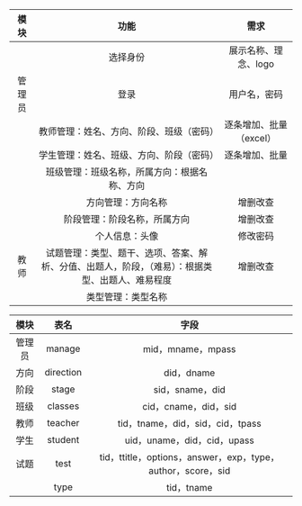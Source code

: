 |  模块  |                    功能                    |       需求       |
| :--: | :--------------------------------------: | :------------: |
|      |                   选择身份                   |  展示名称、理念、logo  |
| 管理员  |                    登录                    |     用户名，密码     |
|      |           教师管理：姓名、方向、阶段、班级（密码）           | 逐条增加、批量（excel） |
|      |           学生管理：姓名、班级、方向、阶段（密码）           |    逐条增加、批量     |
|      |          班级管理：班级名称，所属方向：根据名称、方向          |                |
|      |                方向管理：方向名称                 |      增删改查      |
|      |              阶段管理：阶段名称，所属方向              |      增删改查      |
|      |                 个人信息：头像                  |      修改密码      |
|  教师  | 试题管理：类型、题干、选项、答案、解析、分值、出题人，阶段，（难易）：根据类型、出题人、难易程度 |      增删改查      |
|      |                类型管理：类型名称                 |                |

|  模块  |    表名     |                    字段                    |
| :--: | :-------: | :--------------------------------------: |
| 管理员  |  manage   |             mid，mname，mpass              |
|  方向  | direction |                did，dname                 |
|  阶段  |   stage   |              sid，sname，did               |
|  班级  |  classes  |            cid，cname，did，sid             |
|  教师  |  teacher  |       tid，tname，did，sid，cid，tpass        |
|  学生  |  student  |         uid，uname，did，cid，upass          |
|  试题  |   test    | tid，ttitle，options，answer，exp，type，author，score，sid |
|      |   type    |                tid，tname                 |

